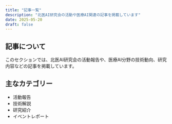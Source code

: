 ```yaml
---
title: "記事一覧"
description: "北医AI研究会の活動や医療AI関連の記事を掲載しています"
date: 2025-05-20
draft: false
---
```


## 記事について
このセクションでは、北医AI研究会の活動報告や、医療AI分野の技術動向、研究内容などの記事を掲載しています。

## 主なカテゴリー
- 活動報告
- 技術解説
- 研究紹介
- イベントレポート

